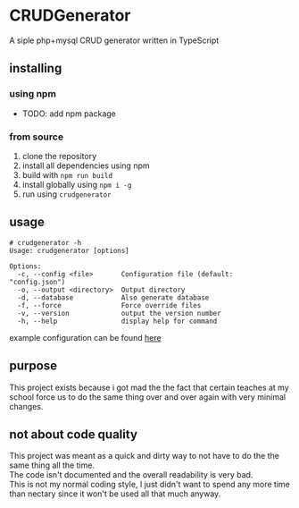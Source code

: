 # CRUDGenerator
A siple php+mysql CRUD generator written in TypeScript 

## installing

### using npm
- TODO: add npm package

### from source
1. clone the repository
2. install all dependencies using npm
3. build with `npm run build`
4. install globally using `npm i -g`
5. run using `crudgenerator`

## usage
```
# crudgenerator -h
Usage: crudgenerator [options]

Options:
  -c, --config <file>       Configuration file (default: "config.json")
  -o, --output <directory>  Output directory
  -d, --database            Also generate database
  -f, --force               Force override files
  -v, --version             output the version number
  -h, --help                display help for command
```
example configuration can be found [here](./config.json)

## purpose
This project exists because i got mad the the fact that certain teaches at my school force us to do the same thing over and over again with very minimal changes.

## not about code quality
This project was meant as a quick and dirty way to not have to do the the same thing all the time.  
The code isn't documented and the overall readability is very bad.   
This is not my normal coding style, I just didn't want to spend any more time than nectary since it won't be used all that much anyway.
